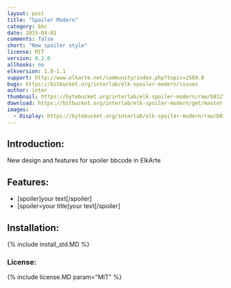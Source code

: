 ```yaml
---
layout: post
title: "Spoiler Modern"
category: bbc
date: 2015-04-01
comments: false
short: "New spoiler style"
license: MIT
version: 0.2.0
allhooks: no
elkversion: 1.0-1.1
support: http://www.elkarte.net/community/index.php?topic=2589.0
bugs: https://bitbucket.org/interlab/elk-spoiler-modern/issues
author: inter
thumbnail: https://bytebucket.org/interlab/elk-spoiler-modern/raw/b812190ce387000b7f76407de6b4e4e20e394d5b/spoiler-display.png
download: https://bitbucket.org/interlab/elk-spoiler-modern/get/master.zip
images:
  - Display: https://bytebucket.org/interlab/elk-spoiler-modern/raw/b812190ce387000b7f76407de6b4e4e20e394d5b/spoiler-display.png
---
```


## Introduction:
New design and features for spoiler bbcode in ElkArte

## Features:
-  [spoiler]your text[/spoiler]
-  [spoiler=your title]your text[/spoiler]

## Installation:
{% include install_std.MD %}

### License:
{% include license.MD param="MIT" %}
